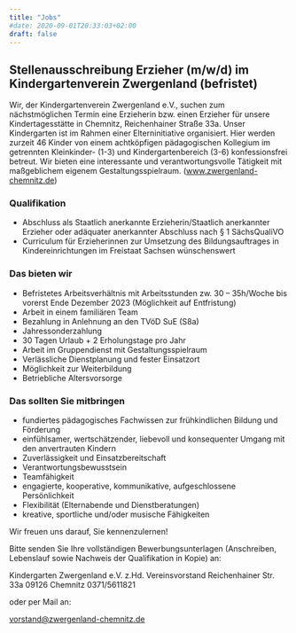 ```yaml
---
title: "Jobs"
#date: 2020-09-01T20:33:03+02:00
draft: false
---
```


## Stellenausschreibung Erzieher (m/w/d) im Kindergartenverein Zwergenland (befristet)

Wir, der Kindergartenverein Zwergenland e.V., suchen zum nächstmöglichen Termin eine Erzieherin bzw. einen Erzieher für unsere Kindertagesstätte in Chemnitz, Reichenhainer Straße 33a. Unser Kindergarten ist im Rahmen einer Elterninitiative organisiert. Hier werden zurzeit 46 Kinder von einem  achtköpfigen pädagogischen  Kollegium im getrennten Kleinkinder- (1-3) und Kindergartenbereich (3-6) konfessionsfrei betreut. Wir bieten eine interessante und verantwortungsvolle Tätigkeit mit maßgeblichem eigenem Gestaltungsspielraum. (www.zwergenland-chemnitz.de)

### Qualifikation

* Abschluss als Staatlich anerkannte Erzieherin/Staatlich anerkannter Erzieher oder adäquater anerkannter Abschluss nach § 1 SächsQualiVO
* Curriculum für Erzieherinnen zur Umsetzung des Bildungsauftrages in Kindereinrichtungen im Freistaat Sachsen wünschenswert

### Das bieten wir

* Befristetes Arbeitsverhältnis mit Arbeitsstunden zw. 30 – 35h/Woche bis vorerst Ende Dezember 2023 (Möglichkeit auf Entfristung)
* Arbeit in einem familiären Team
* Bezahlung in Anlehnung an den TVöD SuE (S8a)
* Jahressonderzahlung
* 30 Tagen Urlaub + 2 Erholungstage pro Jahr
* Arbeit im Gruppendienst mit Gestaltungsspielraum
* Verlässliche Dienstplanung und fester Einsatzort
* Möglichkeit zur Weiterbildung
* Betriebliche Altersvorsorge

### Das sollten Sie mitbringen

* fundiertes pädagogisches Fachwissen zur frühkindlichen Bildung und Förderung
* einfühlsamer, wertschätzender, liebevoll und konsequenter Umgang mit den anvertrauten Kindern
* Zuverlässigkeit und Einsatzbereitschaft
* Verantwortungsbewusstsein
* Teamfähigkeit
* engagierte, kooperative, kommunikative, aufgeschlossene Persönlichkeit
* Flexibilität (Elternabende und Dienstberatungen)
* kreative, sportliche und/oder musische Fähigkeiten

Wir freuen uns darauf, Sie kennenzulernen!

Bitte senden Sie Ihre vollständigen Bewerbungsunterlagen (Anschreiben, Lebenslauf sowie Nachweis der Qualifikation in Kopie) an:

Kindergarten Zwergenland e.V.
z.Hd. Vereinsvorstand
Reichenhainer Str. 33a
09126 Chemnitz
0371/5611821

oder per Mail an:

[vorstand@zwergenland-chemnitz.de](mailto:vorstand@zwergenland-chemnitz.de)
